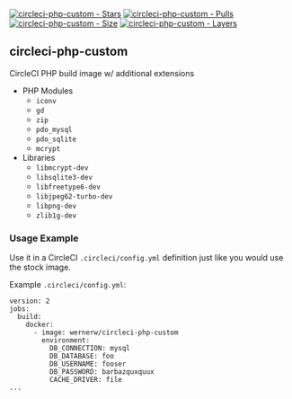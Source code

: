 
[![circleci-php-custom - Stars](https://img.shields.io/docker/stars/wernerw/circleci-php-custom.svg)](https://hub.docker.com/r/wernerw/circleci-php-custom/)
[![circleci-php-custom - Pulls](https://img.shields.io/docker/pulls/wernerw/circleci-php-custom.svg)](https://hub.docker.com/r/wernerw/circleci-php-custom/)
[![circleci-php-custom - Size](https://img.shields.io/microbadger/image-size/wernerw/circleci-php-custom.svg)](https://microbadger.com/images/wernerw/circleci-php-custom)
[![circleci-php-custom - Layers](https://img.shields.io/microbadger/layers/wernerw/circleci-php-custom.svg)](https://microbadger.com/images/wernerw/circleci-php-custom)

## circleci-php-custom

CircleCI PHP build image w/ additional extensions
* PHP Modules
    * `iconv`
    * `gd`
    * `zip`
    * `pdo_mysql`
    * `pdo_sqlite`
    * `mcrypt`
* Libraries
    * `libmcrypt-dev`
    * `libsqlite3-dev`
    * `libfreetype6-dev`
    * `libjpeg62-turbo-dev`
    * `libpng-dev`
    * `zlib1g-dev `


### Usage Example

Use it in a CircleCI `.circleci/config.yml` definition just like you would use the stock image.

Example `.circleci/config.yml`:
```
version: 2
jobs:
  build:
    docker:
      - image: wernerw/circleci-php-custom
        environment:
          DB_CONNECTION: mysql
          DB_DATABASE: foo
          DB_USERNAME: fooser
          DB_PASSWORD: barbazquxquux
          CACHE_DRIVER: file
...

```